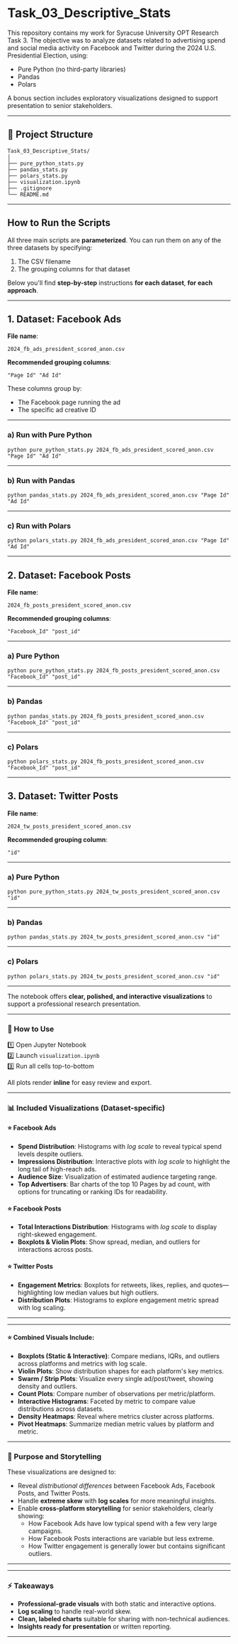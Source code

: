 # Task_03_Descriptive_Stats
 
This repository contains my work for Syracuse University OPT Research Task 3. The objective was to analyze datasets related to advertising spend and social media activity on Facebook and Twitter during the 2024 U.S. Presidential Election, using:
 
- Pure Python (no third-party libraries)  
- Pandas  
- Polars  
 
A bonus section includes exploratory visualizations designed to support presentation to senior stakeholders.
 
---
 
## 📂 Project Structure
 
```
Task_03_Descriptive_Stats/
│
├── pure_python_stats.py
├── pandas_stats.py
├── polars_stats.py
├── visualization.ipynb
├── .gitignore
└── README.md
```
 
---
 
## How to Run the Scripts
 
All three main scripts are **parameterized**. You can run them on any of the three datasets by specifying:
 
1. The CSV filename  
2. The grouping columns for that dataset
 
Below you'll find **step-by-step** instructions **for each dataset**, **for each approach**.
 
---
 
## 1. Dataset: Facebook Ads
 
**File name**:  
```
2024_fb_ads_president_scored_anon.csv
```
 
**Recommended grouping columns**:  
```
"Page Id" "Ad Id"
```
 
These columns group by:
 
- The Facebook page running the ad
- The specific ad creative ID
 
---
 
### a) Run with Pure Python
 
```
python pure_python_stats.py 2024_fb_ads_president_scored_anon.csv "Page Id" "Ad Id"
```
 
---
 
### b) Run with Pandas
 
```
python pandas_stats.py 2024_fb_ads_president_scored_anon.csv "Page Id" "Ad Id"
```
 
---
 
### c) Run with Polars
 
```
python polars_stats.py 2024_fb_ads_president_scored_anon.csv "Page Id" "Ad Id"
```
 
---
 
## 2. Dataset: Facebook Posts
 
**File name**:  
```
2024_fb_posts_president_scored_anon.csv
```
 
**Recommended grouping columns**:  
```
"Facebook_Id" "post_id"
```
 
---
 
### a) Pure Python
 
```
python pure_python_stats.py 2024_fb_posts_president_scored_anon.csv "Facebook_Id" "post_id"
```
 
---
 
### b) Pandas
 
```
python pandas_stats.py 2024_fb_posts_president_scored_anon.csv "Facebook_Id" "post_id"
```
 
---
 
### c) Polars
 
```
python polars_stats.py 2024_fb_posts_president_scored_anon.csv "Facebook_Id" "post_id"
```
 
---
 
## 3. Dataset: Twitter Posts
 
**File name**:  
```
2024_tw_posts_president_scored_anon.csv
```
 
**Recommended grouping column**:  
```
"id"
```
 
---
 
### a) Pure Python
 
```
python pure_python_stats.py 2024_tw_posts_president_scored_anon.csv "id"
```
 
---
 
### b) Pandas
 
```
python pandas_stats.py 2024_tw_posts_president_scored_anon.csv "id"
```
 
---
 
### c) Polars
 
```
python polars_stats.py 2024_tw_posts_president_scored_anon.csv "id"
```
 
---
 
 
The notebook offers **clear, polished, and interactive visualizations** to support a professional research presentation.
 
---
 
### 📌 How to Use
 
1️⃣ Open Jupyter Notebook  
2️⃣ Launch `visualization.ipynb`  
3️⃣ Run all cells top-to-bottom
 
All plots render **inline** for easy review and export.
 
---
 
### 📊 Included Visualizations (Dataset-specific)
 
#### ⭐ Facebook Ads
- **Spend Distribution**: Histograms with *log scale* to reveal typical spend levels despite outliers.
- **Impressions Distribution**: Interactive plots with *log scale* to highlight the long tail of high-reach ads.
- **Audience Size**: Visualization of estimated audience targeting range.
- **Top Advertisers**: Bar charts of the top 10 Pages by ad count, with options for truncating or ranking IDs for readability.
 
#### ⭐ Facebook Posts
- **Total Interactions Distribution**: Histograms with *log scale* to display right-skewed engagement.
- **Boxplots & Violin Plots**: Show spread, median, and outliers for interactions across posts.
 
#### ⭐ Twitter Posts
- **Engagement Metrics**: Boxplots for retweets, likes, replies, and quotes—highlighting low median values but high outliers.
- **Distribution Plots**: Histograms to explore engagement metric spread with log scaling.
 
---
 
 
---
 
#### ⭐ Combined Visuals Include:
- **Boxplots (Static & Interactive)**: Compare medians, IQRs, and outliers across platforms and metrics with log scale.
- **Violin Plots**: Show distribution shapes for each platform's key metrics.
- **Swarm / Strip Plots**: Visualize every single ad/post/tweet, showing density and outliers.
- **Count Plots**: Compare number of observations per metric/platform.
- **Interactive Histograms**: Faceted by metric to compare value distributions across datasets.
- **Density Heatmaps**: Reveal where metrics cluster across platforms.
- **Pivot Heatmaps**: Summarize median metric values by platform and metric.
 
---
 
### 📌 Purpose and Storytelling
 
These visualizations are designed to:
 
- Reveal *distributional differences* between Facebook Ads, Facebook Posts, and Twitter Posts.
- Handle **extreme skew** with **log scales** for more meaningful insights.
- Enable **cross-platform storytelling** for senior stakeholders, clearly showing:
  - How Facebook Ads have low typical spend with a few very large campaigns.
  - How Facebook Posts interactions are variable but less extreme.
  - How Twitter engagement is generally lower but contains significant outliers.
 
---
 
 
---
 
### ⚡️ Takeaways
 
- **Professional-grade visuals** with both static and interactive options.
- **Log scaling** to handle real-world skew.
- **Clean, labeled charts** suitable for sharing with non-technical audiences.
- **Insights ready for presentation** or written reporting.
 
---
